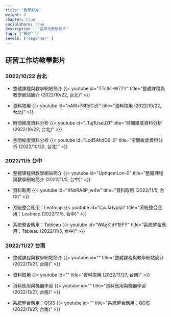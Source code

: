 ```yaml
---
title: "教學影片"
weight: 8
chapter: true
socialshare: true
description : "各單元教學影片"
tags: ["概述" ]
levels: ["beginner" ]
---
```


## 研習工作坊教學影片 
###

### 2022/10/22 台北

- 整體課程與教學網站簡介
  {{< youtube id="TTcI8r-W77Y" title="整體課程與教學網站簡介 (2022/10/22, 台北)" >}}

- 資料取用
  {{< youtube id="nAWx78RdCzE" title="資料取用 (2022/10/22, 台北)" >}}

- 時間維度資料分析
  {{< youtube id="_Tuj1UsdJZI" title="時間維度資料分析 (2022/10/22, 台北)" >}}

- 空間維度資料分析
  {{< youtube id="Lod5AhdO9-0" title="空間維度資料分析 (2022/10/22, 台北)" >}}


### 2022/11/5 台中

- 整體課程與教學網站簡介
  {{< youtube id="UphqomLon-0" title="整體課程與教學網站簡介 (2022/11/5, 台中)" >}}

- 資料取用
  {{< youtube id="XNzRA8P_w4w" title="資料取用 (2022/11/5, 台中)" >}}

- 系統整合應用：Leafmap
  {{< youtube id="CjoJJ1ypIpI" title="系統整合應用：Leafmap (2022/11/5, 台中)" >}}

- 系統整合應用：Tableau
  {{< youtube id="WAgKIdY1EFY" title="系統整合應用：Tableau (2022/11/5, 台中)" >}}


### 2022/11/27 台南

- 整體課程與教學網站簡介
  {{< youtube id="" title="整體課程與教學網站簡介 (2022/11/27, 台南)" >}}

- 資料取用
  {{< youtube id="" title="資料取用 (2022/11/27, 台南)" >}}

- 資料應用與機器學習
  {{< youtube id="" title="資料應用與機器學習 (2022/11/27, 台南)" >}}

- 系統整合應用：QGIS
  {{< youtube id="" title="系統整合應用：QGIS (2022/11/27, 台南)" >}}

